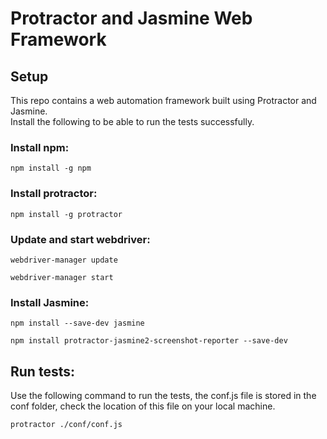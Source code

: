 # Protractor and Jasmine Web Framework

## Setup
This repo contains a web automation framework built using Protractor and Jasmine.  
Install the following to be able to run the tests successfully.

### Install npm:

`npm install -g npm`

### Install protractor:

`npm install -g protractor`

### Update and start webdriver:

`webdriver-manager update`

`webdriver-manager start`

### Install Jasmine: 

`npm install --save-dev jasmine`

`npm install protractor-jasmine2-screenshot-reporter --save-dev`


## Run tests: 
Use the following command to run the tests, the conf.js file is stored in the conf folder, check the location of this file on your local machine.

`protractor ./conf/conf.js`